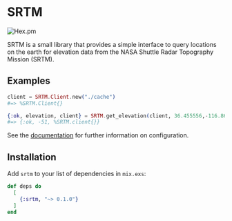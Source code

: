 # SRTM

![Hex.pm](https://img.shields.io/hexpm/v/srtm)

<!-- MDOC !-->

SRTM is a small library that provides a simple interface to query locations on
the earth for elevation data from the NASA Shuttle Radar Topography Mission
(SRTM).

## Examples

```elixir
client = SRTM.Client.new("./cache")
#=> %SRTM.Client{}

{:ok, elevation, client} = SRTM.get_elevation(client, 36.455556,-116.866667)
#=> {:ok, -51, %SRTM.client{}}
```

<!-- MDOC !-->

See the [documentation](https://hexdocs.pm/srtm) for further
information on configuration.

## Installation

Add `srtm` to your list of dependencies in `mix.exs`:

```elixir
def deps do
  [
    {:srtm, "~> 0.1.0"}
  ]
end
```

